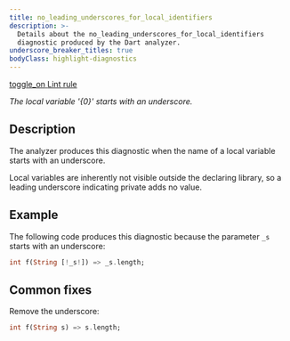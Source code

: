 ```yaml
---
title: no_leading_underscores_for_local_identifiers
description: >-
  Details about the no_leading_underscores_for_local_identifiers
  diagnostic produced by the Dart analyzer.
underscore_breaker_titles: true
bodyClass: highlight-diagnostics
---
```


<div class="tags">
  <a class="tag-label"
      href="/tools/linter-rules/no_leading_underscores_for_local_identifiers"
      title="Learn about the lint rule that enables this diagnostic."
      aria-label="Learn about the lint rule that enables this diagnostic."
      target="_blank">
    <span class="material-symbols" aria-hidden="true">toggle_on</span>
    <span>Lint rule</span>
  </a>
</div>

_The local variable '{0}' starts with an underscore._

## Description

The analyzer produces this diagnostic when the name of a local variable
starts with an underscore.

Local variables are inherently not visible outside the declaring library,
so a leading underscore indicating private adds no value.

## Example

The following code produces this diagnostic because the parameter `_s`
starts with an underscore:

```dart
int f(String [!_s!]) => _s.length;
```

## Common fixes

Remove the underscore:

```dart
int f(String s) => s.length;
```
